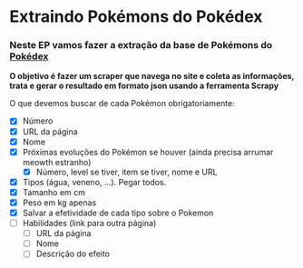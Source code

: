 # Extraindo Pokémons do Pokédex
### Neste EP vamos fazer a extração da base de Pokémons do [Pokédex](https://pokemondb.net/pokedex/all)

<strong>O objetivo é fazer um scraper que navega no site e coleta as informações, trata e gerar o resultado em formato json usando a ferramenta Scrapy</strong>

O que devemos buscar de cada Pokémon obrigatoriamente:
- [X] Número
- [X] URL da página
- [X] Nome
- [X] Próximas evoluções do Pokémon se houver (ainda precisa arrumar meowth estranho)
    - [X] Número, level se tiver, item se tiver, nome e URL
- [X] Tipos (água, veneno, ...). Pegar todos.
- [X] Tamanho em cm
- [X] Peso em kg apenas
- [X] Salvar a efetividade de cada tipo sobre o Pokemon
- [ ] Habilidades (link para outra página)
    - [ ] URL da página
    - [ ] Nome
    - [ ] Descrição do efeito
